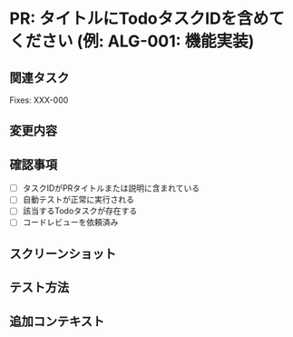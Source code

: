 # PR: タイトルにTodoタスクIDを含めてください (例: ALG-001: 機能実装)

## 関連タスク
<!-- 以下のいずれかの形式でTodoタスクIDを参照してください -->
Fixes: XXX-000
<!-- または: Closes: XXX-000 / Related to: XXX-000 / Resolves: XXX-000 -->

## 変更内容
<!-- 実装した内容を簡潔に説明してください -->

## 確認事項
<!-- 該当する項目にチェックを入れてください (空白を "x" に置き換える) -->
- [ ] タスクIDがPRタイトルまたは説明に含まれている
- [ ] 自動テストが正常に実行される
- [ ] 該当するTodoタスクが存在する
- [ ] コードレビューを依頼済み

## スクリーンショット
<!-- 必要に応じてスクリーンショットを追加 -->

## テスト方法
<!-- 変更をテストする方法を説明してください -->

## 追加コンテキスト
<!-- 追加の情報があれば記載してください --> 